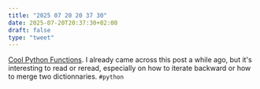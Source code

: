 ```yaml
---
title: "2025 07 20 20 37 30"
date: 2025-07-20T20:37:30+02:00
draft: false
type: "tweet"
---
```

[Cool Python Functions](https://mattrighetti.com/2023/03/16/cool-python-functions). I already came across this post a while ago, but it's interesting to read or reread, especially on how to iterate backward or how to merge two dictionnaries. `#python`

